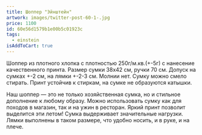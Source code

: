 ```yaml
---
title: Шоппер "Эйнштейн"
artwork: images/twitter-post-60-1-.jpg
price: 1100
id: 60e56d1579b1e00b5c01923c
tags:
  - einstein
isAddToCart: true
---
```


Шоппер из плотного хлопка с плотностью 250г/м.кв.(+-5г) с нанесение качественного принта. Размер сумки 38х42 см, ручки 70 см. Допуск на сумках +-2 см, на лямки +-2-3 см. Молнии нет. Сумку можно смело стирать. Принт устойчив к стиркам, на сумке не образуются катышки.

Наш шоппер — это не только хозяйственная сумка, но и стильное дополнение к любому образу. Можно использовать сумку как для походов в магазин, так и на ужин в ресторан. Яркий принт позволит выделится эти летом! Сумка выдерживает значительные нагрузки. Лямки выполнены в таком размере, что удобно носить, и в руке, и на плече.
